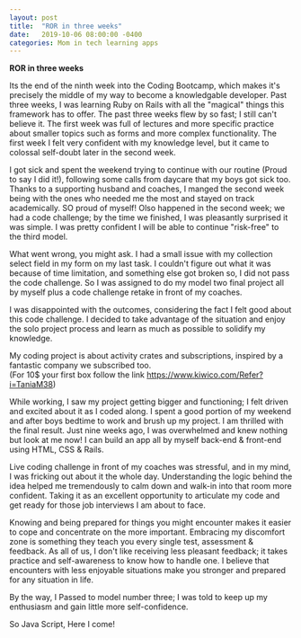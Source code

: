 ```yaml
---
layout: post
title:  "ROR in three weeks"
date:   2019-10-06 08:00:00 -0400
categories: Mom in tech learning apps
---
```


**ROR in three weeks**

Its the end of the ninth week into the Coding Bootcamp, which makes it's precisely the middle of my way to become a knowledgable developer.  Past three weeks, I was learning Ruby on Rails with all the "magical" things this framework has to offer. The past three weeks flew by so fast; I still can't believe it. The first week was full of lectures and more specific practice about smaller topics such as forms and more complex functionality. The first week I felt very confident with my knowledge level, but it came to colossal self-doubt later in the second week. 

I got sick and spent the weekend trying to continue with our routine (Proud to say I did it!), following some calls from daycare that my boys got sick too. 
Thanks to a supporting husband and coaches, I manged the second week being with the ones who needed me the most and stayed on track academically. SO proud of myself!
Olso happened in the second week; we had a code challenge; by the time we finished, I was pleasantly surprised it was simple.  I was pretty confident I will be able to continue "risk-free" to the third model. 

What went wrong, you might ask.  I had a small issue with my collection select field in my form on my last task. 
I couldn't figure out what it was because of time limitation, and something else got broken so, I did not pass the code challenge. 
So I was assigned to do my model two final project all by myself plus a code challenge retake in front of my coaches. 

I was disappointed with the outcomes, considering the fact I felt good about this code challenge. I decided to take advantage of the situation and enjoy the solo project process and learn as much as possible to solidify my knowledge. 

My coding project is about activity crates and subscriptions, inspired by a fantastic company we subscribed too.  
(For 10$ your first box follow the link https://www.kiwico.com/Refer?i=TaniaM38)

 While working, I saw my project getting bigger and functioning; I felt driven and excited about it as I coded along.  I spent a good portion of my weekend and after boys bedtime to work and brush up my project. I am thrilled with the final result. Just nine weeks ago, I was overwhelmed and knew nothing but look at me now! I can build an app all by myself back-end & front-end using HTML, CSS & Rails. 

Live coding challenge in front of my coaches was stressful, and in my mind, I was fricking out about it the whole day. Understanding the logic behind the idea helped me tremendously to calm down and walk-in into that room more confident.
Taking it as an excellent opportunity to articulate my code and get ready for those job interviews I am about to face. 

Knowing and being prepared for things you might encounter makes it easier to cope and concentrate on the more important. Embracing my discomfort zone is something they teach you every single test, assessment & feedback. As all of us,  I don't like receiving less pleasant feedback; it takes practice and self-awareness to know how to handle one. I believe that encounters with less enjoyable situations make you stronger and prepared for any situation in life. 

By the way, I Passed to model number three; I was told to keep up my enthusiasm and gain little more self-confidence. 


So Java Script, Here I come!
